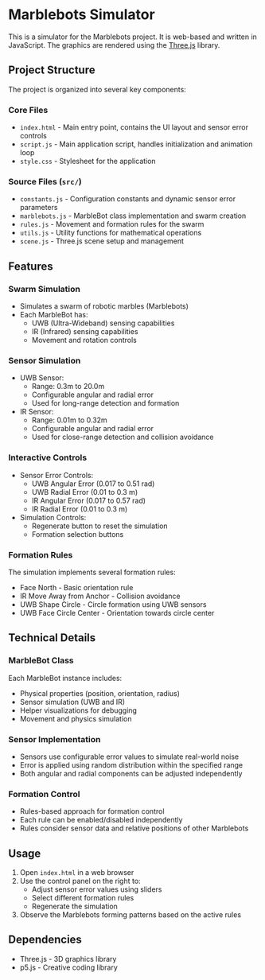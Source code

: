 # Marblebots Simulator

This is a simulator for the Marblebots project. It is web-based and written in JavaScript. The graphics are rendered using the [Three.js](https://threejs.org/) library.

## Project Structure

The project is organized into several key components:

### Core Files
- `index.html` - Main entry point, contains the UI layout and sensor error controls
- `script.js` - Main application script, handles initialization and animation loop
- `style.css` - Stylesheet for the application

### Source Files (`src/`)
- `constants.js` - Configuration constants and dynamic sensor error parameters
- `marblebots.js` - MarbleBot class implementation and swarm creation
- `rules.js` - Movement and formation rules for the swarm
- `utils.js` - Utility functions for mathematical operations
- `scene.js` - Three.js scene setup and management

## Features

### Swarm Simulation
- Simulates a swarm of robotic marbles (Marblebots)
- Each MarbleBot has:
  - UWB (Ultra-Wideband) sensing capabilities
  - IR (Infrared) sensing capabilities
  - Movement and rotation controls

### Sensor Simulation
- UWB Sensor:
  - Range: 0.3m to 20.0m
  - Configurable angular and radial error
  - Used for long-range detection and formation
- IR Sensor:
  - Range: 0.01m to 0.32m
  - Configurable angular and radial error
  - Used for close-range detection and collision avoidance

### Interactive Controls
- Sensor Error Controls:
  - UWB Angular Error (0.017 to 0.51 rad)
  - UWB Radial Error (0.01 to 0.3 m)
  - IR Angular Error (0.017 to 0.57 rad)
  - IR Radial Error (0.01 to 0.3 m)
- Simulation Controls:
  - Regenerate button to reset the simulation
  - Formation selection buttons

### Formation Rules
The simulation implements several formation rules:
- Face North - Basic orientation rule
- IR Move Away from Anchor - Collision avoidance
- UWB Shape Circle - Circle formation using UWB sensors
- UWB Face Circle Center - Orientation towards circle center

## Technical Details

### MarbleBot Class
Each MarbleBot instance includes:
- Physical properties (position, orientation, radius)
- Sensor simulation (UWB and IR)
- Helper visualizations for debugging
- Movement and physics simulation

### Sensor Implementation
- Sensors use configurable error values to simulate real-world noise
- Error is applied using random distribution within the specified range
- Both angular and radial components can be adjusted independently

### Formation Control
- Rules-based approach for formation control
- Each rule can be enabled/disabled independently
- Rules consider sensor data and relative positions of other Marblebots

## Usage

1. Open `index.html` in a web browser
2. Use the control panel on the right to:
   - Adjust sensor error values using sliders
   - Select different formation rules
   - Regenerate the simulation
3. Observe the Marblebots forming patterns based on the active rules

## Dependencies
- Three.js - 3D graphics library
- p5.js - Creative coding library
